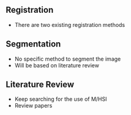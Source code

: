 ## Registration
- There are two existing registration methods

## Segmentation
- No specific method to segment the image
- Will be based on literature review

## Literature Review
- Keep searching for the use of M/HSI
- Review papers